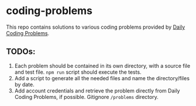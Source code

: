 # coding-problems

This repo contains solutions to various coding problems provided by [Daily Coding Problems](https://www.dailycodingproblem.com/).

## TODOs:

1. Each problem should be contained in its own directory, with a source file and test file. `npm run` script should execute the tests.
2. Add a script to generate all the needed files and name the directory/files by date.
3. Add account credentials and retrieve the problem directly from Daily Coding Problems, if possible. Gitignore `/problems` directory.